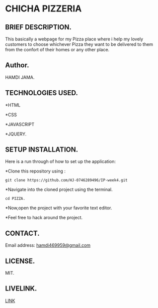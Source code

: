# CHICHA PIZZERIA

## BRIEF DESCRIPTION.
 This basically a webpage for my Pizza place where i help my lovely customers to choose whichever Pizza they want to be delivered to them from the confort of their homes or any other place.

 ## Author.
 HAMDI JAMA.

 ## TECHNOLOGIES USED.

 *HTML
 
 *CSS

 *JAVASCRIPT

 *JQUERY.

 ## SETUP INSTALLATION.

 Here is a run through of how to set up the application:

 *Clone this repository using :

    git clone https://github.com/HJ-0746289496/IP-week4.git

 *Navigate into the cloned project using the terminal.

    cd PIZZA.

 *Now,open the project with your favorite text editor.

 *Feel free to hack around the project.

 ## CONTACT.

 Email address: hamdi469959@gmail.com

 ## LICENSE.

 MIT.   

## LIVELINK.
[LINK](https://hj-0746289496.github.io/IP-week4/)